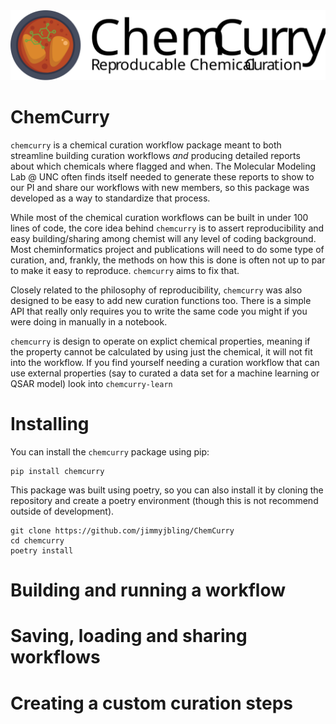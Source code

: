 
<picture>
  <source media="(prefers-color-scheme: dark)" srcset="./ChemCurry-dark.svg">
  <source media="(prefers-color-scheme: light)" srcset="./ChemCurry-light.svg">
  <img src="./ChemCurry-light.svg?raw=true" alt="ChemCurry logo">
</picture>

# ChemCurry

`chemcurry` is a chemical curation workflow package meant to both streamline
building curation workflows *and* producing detailed reports about which chemicals
where flagged and when. The Molecular Modeling Lab @ UNC often finds itself needed
to generate these reports to show to our PI and share our workflows with new members,
so this package was developed as a way to standardize that process.

While most of the chemical curation workflows can be built in under 100 lines of code,
the core idea behind `chemcurry` is to assert reproducibility and easy building/sharing
among chemist will any level of coding background. Most cheminformatics project and
publications will need to do some type of curation, and, frankly, the methods on how
this is done is often not up to par to make it easy to reproduce. `chemcurry` aims to
fix that.

Closely related to the philosophy of reproducibility, `chemcurry` was also designed to be
easy to add new curation functions too. There is a simple API that really only requires
you to write the same code you might if you were doing in manually in a notebook.

`chemcurry` is design to operate on explict chemical properties, meaning if the property cannot
be calculated by using just the chemical, it will not fit into the workflow.
If you find yourself needing a curation workflow that can use external properties
(say to curated a data set for a machine learning or QSAR model) look into `chemcurry-learn`


# Installing
You can install the `chemcurry` package using pip:
```shell
pip install chemcurry
```

This package was built using poetry, so you can also install it by cloning the
repository and create a poetry environment
(though this is not recommend outside of development).
```shell
git clone https://github.com/jimmyjbling/ChemCurry
cd chemcurry
poetry install
```

# Building and running a workflow


# Saving, loading and sharing workflows


# Creating a custom curation steps
